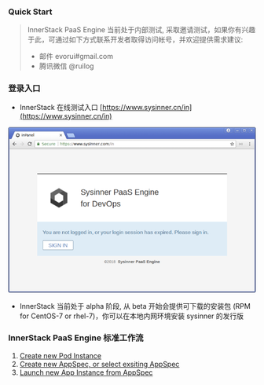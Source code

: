 ### Quick Start

> InnerStack PaaS Engine 当前处于内部测试, 采取邀请测试，如果你有兴趣于此，可通过如下方式联系开发者取得访问帐号，并欢迎提供需求建议:
>
> * 邮件 evorui#gmail.com
> * 腾讯微信 @ruilog

### 登录入口

* InnerStack 在线测试入口 [https://www.sysinner.cn/in](https://www.sysinner.cn/in)

![insoho well](assets/sys-well-w700.png)

* InnerStack 当前处于 alpha 阶段, 从 beta 开始会提供可下载的安装包 (RPM for CentOS-7 or rhel-7)，你可以在本地内网环境安装 sysinner 的发行版

### InnerStack PaaS Engine 标准工作流

1. [Create new Pod Instance](pod/new.md)
2. [Create new AppSpec, or select exsiting AppSpec](app/spec-define.md)
3. [Launch new App Instance from AppSpec](app/new.md)
